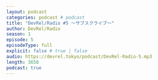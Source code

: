 ```yaml
---
layout: podcast
categories: podcast # podcast
title: "DevRel/Radio #5 〜サブスクライブ〜"
author: DevRel/Radio
season: 1
episode: 5
episodeType: full
explicit: false # true | false
audio: https://devrel.tokyo/podcast/DevRel-Radio-5.mp3
length: 3658
podcast: true
---
```


